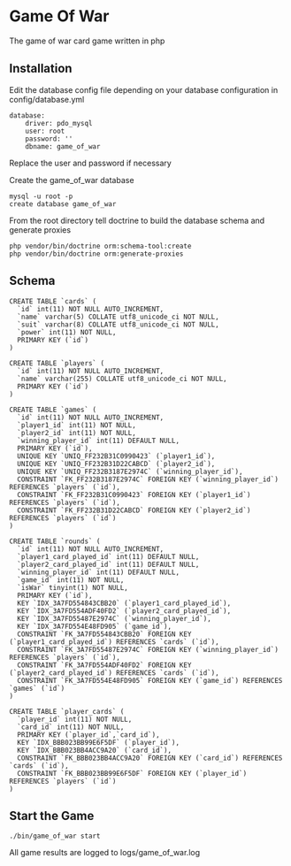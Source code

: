 Game Of War
=========
The game of war card game written in php

Installation
------------

Edit the database config file depending on your database configuration in config/database.yml

    database:
        driver: pdo_mysql
        user: root
        password: ''
        dbname: game_of_war

Replace the user and password if necessary

Create the game_of_war database

    mysql -u root -p
    create database game_of_war

From the root directory tell doctrine to build the database schema and generate proxies

    php vendor/bin/doctrine orm:schema-tool:create
    php vendor/bin/doctrine orm:generate-proxies

Schema
-------

    CREATE TABLE `cards` (
      `id` int(11) NOT NULL AUTO_INCREMENT,
      `name` varchar(5) COLLATE utf8_unicode_ci NOT NULL,
      `suit` varchar(8) COLLATE utf8_unicode_ci NOT NULL,
      `power` int(11) NOT NULL,
      PRIMARY KEY (`id`)
    )

    CREATE TABLE `players` (
      `id` int(11) NOT NULL AUTO_INCREMENT,
      `name` varchar(255) COLLATE utf8_unicode_ci NOT NULL,
      PRIMARY KEY (`id`)
    )

    CREATE TABLE `games` (
      `id` int(11) NOT NULL AUTO_INCREMENT,
      `player1_id` int(11) NOT NULL,
      `player2_id` int(11) NOT NULL,
      `winning_player_id` int(11) DEFAULT NULL,
      PRIMARY KEY (`id`),
      UNIQUE KEY `UNIQ_FF232B31C0990423` (`player1_id`),
      UNIQUE KEY `UNIQ_FF232B31D22CABCD` (`player2_id`),
      UNIQUE KEY `UNIQ_FF232B3187E2974C` (`winning_player_id`),
      CONSTRAINT `FK_FF232B3187E2974C` FOREIGN KEY (`winning_player_id`) REFERENCES `players` (`id`),
      CONSTRAINT `FK_FF232B31C0990423` FOREIGN KEY (`player1_id`) REFERENCES `players` (`id`),
      CONSTRAINT `FK_FF232B31D22CABCD` FOREIGN KEY (`player2_id`) REFERENCES `players` (`id`)
    )

    CREATE TABLE `rounds` (
      `id` int(11) NOT NULL AUTO_INCREMENT,
      `player1_card_played_id` int(11) DEFAULT NULL,
      `player2_card_played_id` int(11) DEFAULT NULL,
      `winning_player_id` int(11) DEFAULT NULL,
      `game_id` int(11) NOT NULL,
      `isWar` tinyint(1) NOT NULL,
      PRIMARY KEY (`id`),
      KEY `IDX_3A7FD554843CBB20` (`player1_card_played_id`),
      KEY `IDX_3A7FD554ADF40FD2` (`player2_card_played_id`),
      KEY `IDX_3A7FD55487E2974C` (`winning_player_id`),
      KEY `IDX_3A7FD554E48FD905` (`game_id`),
      CONSTRAINT `FK_3A7FD554843CBB20` FOREIGN KEY (`player1_card_played_id`) REFERENCES `cards` (`id`),
      CONSTRAINT `FK_3A7FD55487E2974C` FOREIGN KEY (`winning_player_id`) REFERENCES `players` (`id`),
      CONSTRAINT `FK_3A7FD554ADF40FD2` FOREIGN KEY (`player2_card_played_id`) REFERENCES `cards` (`id`),
      CONSTRAINT `FK_3A7FD554E48FD905` FOREIGN KEY (`game_id`) REFERENCES `games` (`id`)
    )

    CREATE TABLE `player_cards` (
      `player_id` int(11) NOT NULL,
      `card_id` int(11) NOT NULL,
      PRIMARY KEY (`player_id`,`card_id`),
      KEY `IDX_BBB023BB99E6F5DF` (`player_id`),
      KEY `IDX_BBB023BB4ACC9A20` (`card_id`),
      CONSTRAINT `FK_BBB023BB4ACC9A20` FOREIGN KEY (`card_id`) REFERENCES `cards` (`id`),
      CONSTRAINT `FK_BBB023BB99E6F5DF` FOREIGN KEY (`player_id`) REFERENCES `players` (`id`)
    )

Start the Game
--------------

    ./bin/game_of_war start


All game results are logged to logs/game_of_war.log
